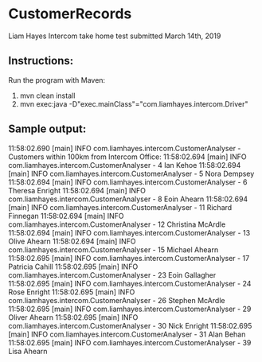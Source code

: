 # CustomerRecords
Liam Hayes Intercom take home test submitted March 14th, 2019

## Instructions:
Run the program with Maven:
1. mvn clean install
2. mvn exec:java -D"exec.mainClass"="com.liamhayes.intercom.Driver"

## Sample output:
11:58:02.690 [main] INFO com.liamhayes.intercom.CustomerAnalyser - Customers within 100km from Intercom Office:
11:58:02.694 [main] INFO com.liamhayes.intercom.CustomerAnalyser - 4 Ian Kehoe
11:58:02.694 [main] INFO com.liamhayes.intercom.CustomerAnalyser - 5 Nora Dempsey
11:58:02.694 [main] INFO com.liamhayes.intercom.CustomerAnalyser - 6 Theresa Enright
11:58:02.694 [main] INFO com.liamhayes.intercom.CustomerAnalyser - 8 Eoin Ahearn
11:58:02.694 [main] INFO com.liamhayes.intercom.CustomerAnalyser - 11 Richard Finnegan
11:58:02.694 [main] INFO com.liamhayes.intercom.CustomerAnalyser - 12 Christina McArdle
11:58:02.694 [main] INFO com.liamhayes.intercom.CustomerAnalyser - 13 Olive Ahearn
11:58:02.694 [main] INFO com.liamhayes.intercom.CustomerAnalyser - 15 Michael Ahearn
11:58:02.695 [main] INFO com.liamhayes.intercom.CustomerAnalyser - 17 Patricia Cahill
11:58:02.695 [main] INFO com.liamhayes.intercom.CustomerAnalyser - 23 Eoin Gallagher
11:58:02.695 [main] INFO com.liamhayes.intercom.CustomerAnalyser - 24 Rose Enright
11:58:02.695 [main] INFO com.liamhayes.intercom.CustomerAnalyser - 26 Stephen McArdle
11:58:02.695 [main] INFO com.liamhayes.intercom.CustomerAnalyser - 29 Oliver Ahearn
11:58:02.695 [main] INFO com.liamhayes.intercom.CustomerAnalyser - 30 Nick Enright
11:58:02.695 [main] INFO com.liamhayes.intercom.CustomerAnalyser - 31 Alan Behan
11:58:02.695 [main] INFO com.liamhayes.intercom.CustomerAnalyser - 39 Lisa Ahearn
